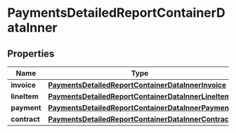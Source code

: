 

# PaymentsDetailedReportContainerDataInner


## Properties

| Name | Type | Description | Notes |
|------------ | ------------- | ------------- | -------------|
|**invoice** | [**PaymentsDetailedReportContainerDataInnerInvoice**](PaymentsDetailedReportContainerDataInnerInvoice.md) |  |  [optional] |
|**lineItem** | [**PaymentsDetailedReportContainerDataInnerLineItem**](PaymentsDetailedReportContainerDataInnerLineItem.md) |  |  [optional] |
|**payment** | [**PaymentsDetailedReportContainerDataInnerPayment**](PaymentsDetailedReportContainerDataInnerPayment.md) |  |  [optional] |
|**contract** | [**PaymentsDetailedReportContainerDataInnerContract**](PaymentsDetailedReportContainerDataInnerContract.md) |  |  [optional] |



